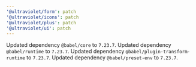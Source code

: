 ```yaml
---
'@ultraviolet/form': patch
'@ultraviolet/icons': patch
'@ultraviolet/plus': patch
'@ultraviolet/ui': patch
---
```


Updated dependency `@babel/core` to `7.23.7`.
Updated dependency `@babel/runtime` to `7.23.7`.
Updated dependency `@babel/plugin-transform-runtime` to `7.23.7`.
Updated dependency `@babel/preset-env` to `7.23.7`.
